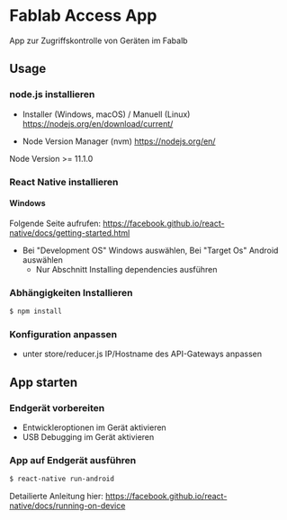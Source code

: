 # Fablab Access App
App zur Zugriffskontrolle von Geräten im Fabalb

## Usage

### node.js installieren
* Installer (Windows, macOS) / Manuell (Linux)
https://nodejs.org/en/download/current/

* Node Version Manager (nvm)
https://nodejs.org/en/

Node Version >= 11.1.0

### React Native installieren

#### Windows
Folgende Seite aufrufen: https://facebook.github.io/react-native/docs/getting-started.html
* Bei "Development OS" Windows auswählen, Bei "Target Os" Android auswählen
  * Nur Abschnitt Installing dependencies ausführen 


### Abhängigkeiten Installieren

```bash
$ npm install
```

### Konfiguration anpassen
* unter store/reducer.js IP/Hostname des API-Gateways anpassen

## App starten

### Endgerät vorbereiten
* Entwickleroptionen im Gerät aktivieren
* USB Debugging im Gerät aktivieren

### App auf Endgerät ausführen
```bash
$ react-native run-android
```

Detailierte Anleitung hier: https://facebook.github.io/react-native/docs/running-on-device
